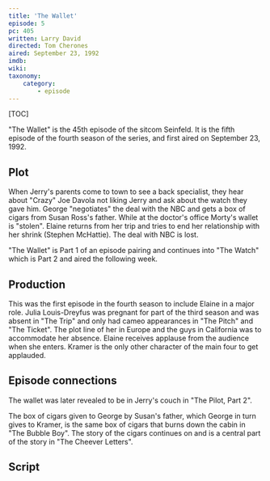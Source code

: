 ```yaml
---
title: 'The Wallet'
episode: 5
pc: 405         
written: Larry David
directed: Tom Cherones
aired: September 23, 1992
imdb:
wiki:
taxonomy:
    category:
        - episode
---
```


[TOC]

"The Wallet" is the 45th episode of the sitcom Seinfeld. It is the fifth episode of the fourth season of the series, and first aired on September 23, 1992.

## Plot

When Jerry's parents come to town to see a back specialist, they hear about "Crazy" Joe Davola not liking Jerry and ask about the watch they gave him. George "negotiates" the deal with the NBC and gets a box of cigars from Susan Ross's father. While at the doctor's office Morty's wallet is "stolen". Elaine returns from her trip and tries to end her relationship with her shrink (Stephen McHattie). The deal with NBC is lost.

"The Wallet" is Part 1 of an episode pairing and continues into "The Watch" which is Part 2 and aired the following week.

## Production

This was the first episode in the fourth season to include Elaine in a major role. Julia Louis-Dreyfus was pregnant for part of the third season and was absent in "The Trip" and only had cameo appearances in "The Pitch" and "The Ticket". The plot line of her in Europe and the guys in California was to accommodate her absence. Elaine receives applause from the audience when she enters. Kramer is the only other character of the main four to get applauded.

## Episode connections

The wallet was later revealed to be in Jerry's couch in "The Pilot, Part 2".

The box of cigars given to George by Susan's father, which George in turn gives to Kramer, is the same box of cigars that burns down the cabin in "The Bubble Boy". The story of the cigars continues on and is a central part of the story in "The Cheever Letters".

## Script
